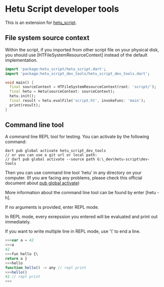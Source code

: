 # Hetu Script developer tools

This is an extension for [hetu_script](https://pub.dev/packages/hetu_script).

## File system source context

Within the script, if you imported from other script file on your physical disk, you should use [HTFileSystemResourceContext] instead of the default implementation.

```dart
import 'package:hetu_script/hetu_script.dart';
import 'package:hetu_script_dev_tools/hetu_script_dev_tools.dart';

void main() {
  final sourceContext = HTFileSystemResourceContext(root: 'script/');
  final hetu = Hetu(sourceContext: sourceContext);
  hetu.init();
  final result = hetu.evalFile('script.ht', invokeFunc: 'main');
  print(result);
}
```

## Command line tool

A command line REPL tool for testing. You can activate by the following command:

```
dart pub global activate hetu_script_dev_tools
// or you can use a git url or local path:
// dart pub global activate --source path G:\_dev\hetu-script\dev-tools
```

Then you can use command line tool 'hetu' in any directory on your computer. (If you are facing any problems, please check this official document about [pub global activate](https://dart.dev/tools/pub/cmd/pub-global))

More information about the command line tool can be found by enter [hetu -h].

If no arguments is provided, enter REPL mode.

In REPL mode, every exrepssion you entered will be evaluated and print out immediately.

If you want to write multiple line in REPL mode, use '\\' to end a line.

```typescript
>>>var a = 42
>>>a
42
>>>fun hello {\
return a }
>>>hello
function hello() -> any // repl print
>>>hello()
42 // repl print
>>>
```
